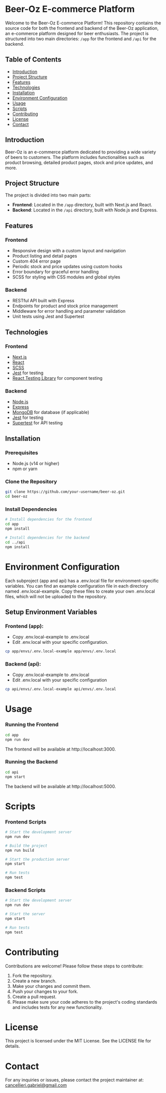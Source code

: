 # Beer-Oz E-commerce Platform

Welcome to the Beer-Oz E-commerce Platform! This repository contains the source code for both the frontend and backend of the Beer-Oz application, an e-commerce platform designed for beer enthusiasts. The project is structured into two main directories: `/app` for the frontend and `/api` for the backend.

## Table of Contents

- [Introduction](#introduction)
- [Project Structure](#project-structure)
- [Features](#features)
- [Technologies](#technologies)
- [Installation](#installation)
- [Environment Configuration](#environment-configuration)
- [Usage](#usage)
- [Scripts](#scripts)
- [Contributing](#contributing)
- [License](#license)
- [Contact](#contact)

## Introduction

Beer-Oz is an e-commerce platform dedicated to providing a wide variety of beers to customers. The platform includes functionalities such as product browsing, detailed product pages, stock and price updates, and more.

## Project Structure

The project is divided into two main parts:

- **Frontend**: Located in the `/app` directory, built with Next.js and React.
- **Backend**: Located in the `/api` directory, built with Node.js and Express.

## Features

### Frontend

- Responsive design with a custom layout and navigation
- Product listing and detail pages
- Custom 404 error page
- Periodic stock and price updates using custom hooks
- Error boundary for graceful error handling
- SCSS for styling with CSS modules and global styles

### Backend

- RESTful API built with Express
- Endpoints for product and stock price management
- Middleware for error handling and parameter validation
- Unit tests using Jest and Supertest

## Technologies

### Frontend

- [Next.js](https://nextjs.org/)
- [React](https://reactjs.org/)
- [SCSS](https://sass-lang.com/)
- [Jest](https://jestjs.io/) for testing
- [React Testing Library](https://testing-library.com/docs/react-testing-library/intro) for component testing

### Backend

- [Node.js](https://nodejs.org/)
- [Express](https://expressjs.com/)
- [MongoDB](https://www.mongodb.com/) for database (if applicable)
- [Jest](https://jestjs.io/) for testing
- [Supertest](https://github.com/visionmedia/supertest) for API testing

## Installation

### Prerequisites

- Node.js (v14 or higher)
- npm or yarn

### Clone the Repository

```bash
git clone https://github.com/your-username/beer-oz.git
cd beer-oz
```

### Install Dependencies

```bash
# Install dependencies for the frontend
cd app
npm install
```

```bash
# Install dependencies for the backend
cd ../api
npm install
```

# Environment Configuration

Each subproject (app and api) has a .env.local file for environment-specific variables. You can find an example configuration file in each directory named .env.local-example. Copy these files to create your own .env.local files, which will not be uploaded to the repository.

## Setup Environment Variables

### Frontend (app):

- Copy .env.local-example to .env.local
- Edit .env.local with your specific configuration.

```bash
cp app/envs/.env.local-example app/envs/.env.local
```

### Backend (api):

- Copy .env.local-example to .env.local
- Edit .env.local with your specific configuration

```bash
cp api/envs/.env.local-example api/envs/.env.local
```

# Usage

### Running the Frontend

```bash
cd app
npm run dev
```

The frontend will be available at http://localhost:3000.

### Running the Backend

```bash
cd api
npm start
```

The backend will be available at http://localhost:5000.

# Scripts

### Frontend Scripts

```bash
# Start the development server
npm run dev

# Build the project
npm run build

# Start the production server
npm start

# Run tests
npm test
```

### Backend Scripts

```bash
# Start the development server
npm run dev

# Start the server
npm start

# Run tests
npm test
```

# Contributing

Contributions are welcome! Please follow these steps to contribute:

1. Fork the repository.
2. Create a new branch.
3. Make your changes and commit them.
4. Push your changes to your fork.
5. Create a pull request.
6. Please make sure your code adheres to the project's coding standards and includes tests for any new functionality.

# License

This project is licensed under the MIT License. See the LICENSE file for details.

# Contact

For any inquiries or issues, please contact the project maintainer at: cancellieri.gabriel@gmail.com
